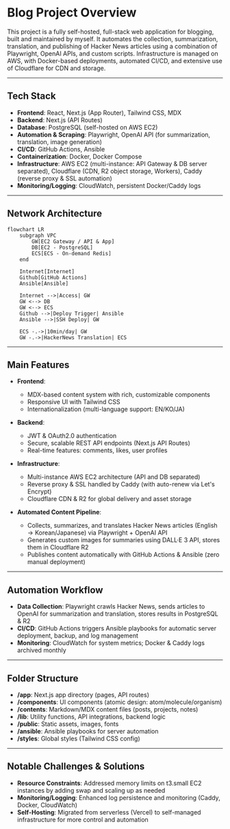 # Blog Project Overview

This project is a fully self-hosted, full-stack web application for blogging, built and maintained by myself.
It automates the collection, summarization, translation, and publishing of Hacker News articles using a combination of Playwright, OpenAI APIs, and custom scripts.
Infrastructure is managed on AWS, with Docker-based deployments, automated CI/CD, and extensive use of Cloudflare for CDN and storage.

---

## Tech Stack

- **Frontend**: React, Next.js (App Router), Tailwind CSS, MDX
- **Backend**: Next.js (API Routes)
- **Database**: PostgreSQL (self-hosted on AWS EC2)
- **Automation & Scraping**: Playwright, OpenAI API (for summarization, translation, image generation)
- **CI/CD**: GitHub Actions, Ansible
- **Containerization**: Docker, Docker Compose
- **Infrastructure**: AWS EC2 (multi-instance: API Gateway & DB server separated), Cloudflare (CDN, R2 object storage, Workers), Caddy (reverse proxy & SSL automation)
- **Monitoring/Logging**: CloudWatch, persistent Docker/Caddy logs

---

## Network Architecture

```mermaid
flowchart LR
    subgraph VPC
        GW[EC2 Gateway / API & App]
        DB[EC2 - PostgreSQL]
        ECS[ECS - On-demand Redis]
    end

    Internet[Internet]
    Github[GitHub Actions]
    Ansible[Ansible]

    Internet -->|Access| GW
    GW <--> DB
    GW <--> ECS
    Github -->|Deploy Trigger| Ansible
    Ansible -->|SSH Deploy| GW

    ECS -.->|10min/day| GW
    GW -.->|HackerNews Translation| ECS
```

---

## Main Features

- **Frontend**:
  - MDX-based content system with rich, customizable components
  - Responsive UI with Tailwind CSS
  - Internationalization (multi-language support: EN/KO/JA)

- **Backend**:
  - JWT & OAuth2.0 authentication
  - Secure, scalable REST API endpoints (Next.js API Routes)
  - Real-time features: comments, likes, user profiles

- **Infrastructure**:
  - Multi-instance AWS EC2 architecture (API and DB separated)
  - Reverse proxy & SSL handled by Caddy (with auto-renew via Let's Encrypt)
  - Cloudflare CDN & R2 for global delivery and asset storage

- **Automated Content Pipeline**:
  - Collects, summarizes, and translates Hacker News articles (English → Korean/Japanese) via Playwright + OpenAI API
  - Generates custom images for summaries using DALL·E 3 API, stores them in Cloudflare R2
  - Publishes content automatically with GitHub Actions & Ansible (zero manual deployment)

---

## Automation Workflow

- **Data Collection**: Playwright crawls Hacker News, sends articles to OpenAI for summarization and translation, stores results in PostgreSQL & R2
- **CI/CD**: GitHub Actions triggers Ansible playbooks for automatic server deployment, backup, and log management
- **Monitoring**: CloudWatch for system metrics; Docker & Caddy logs archived monthly

---

## Folder Structure

- **/app**: Next.js app directory (pages, API routes)
- **/components**: UI components (atomic design: atom/molecule/organism)
- **/contents**: Markdown/MDX content files (posts, projects, notes)
- **/lib**: Utility functions, API integrations, backend logic
- **/public**: Static assets, images, fonts
- **/ansible**: Ansible playbooks for server automation
- **/styles**: Global styles (Tailwind CSS config)

---

## Notable Challenges & Solutions

- **Resource Constraints**: Addressed memory limits on t3.small EC2 instances by adding swap and scaling up as needed
- **Monitoring/Logging**: Enhanced log persistence and monitoring (Caddy, Docker, CloudWatch)
- **Self-Hosting**: Migrated from serverless (Vercel) to self-managed infrastructure for more control and automation
